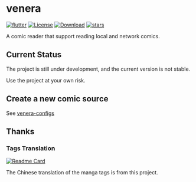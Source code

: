 # venera

[![flutter](https://img.shields.io/badge/flutter-3.24.4-blue)](https://flutter.dev/)
[![License](https://img.shields.io/github/license/venera-app/venera)](https://github.com/venera-app/venera/blob/master/LICENSE)
[![Download](https://img.shields.io/github/v/release/venera-app/venera)](https://github.com/venera-app/venera/releases)
[![stars](https://img.shields.io/github/stars/venera-app/venera)](https://github.com/venera-app/venera/stargazers)

A comic reader that support reading local and network comics.

## Current Status

The project is still under development, and the current version is not stable.

Use the project at your own risk.

## Create a new comic source

See [venera-configs](https://github.com/venera-app/venera-configs)

## Thanks

### Tags Translation
[![Readme Card](https://github-readme-stats.vercel.app/api/pin/?username=EhTagTranslation&repo=Database)](https://github.com/EhTagTranslation/Database)

The Chinese translation of the manga tags is from this project.
